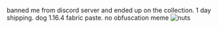 banned me from discord server and ended up on the collection. 1 day shipping. dog 1.16.4 fabric paste. no obfuscation meme ![nuts](https://i.imgur.com/PJCANcV.png)
